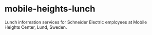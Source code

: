 # mobile-heights-lunch
Lunch information services for Schneider Electric employees at Mobile Heights Center, Lund, Sweden.
